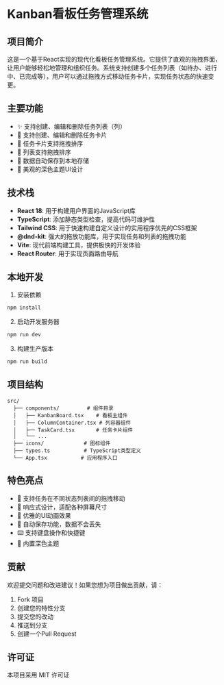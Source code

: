 
# Kanban看板任务管理系统

## 项目简介
这是一个基于React实现的现代化看板任务管理系统。它提供了直观的拖拽界面，让用户能够轻松地管理和组织任务。系统支持创建多个任务列表（如待办、进行中、已完成等），用户可以通过拖拽方式移动任务卡片，实现任务状态的快速变更。

## 主要功能
- ✨ 支持创建、编辑和删除任务列表（列）
- 📝 支持创建、编辑和删除任务卡片
- 🎯 任务卡片支持拖拽排序
- 🔄 列表支持拖拽排序
- 💾 数据自动保存到本地存储
- 🎨 美观的深色主题UI设计

## 技术栈
- **React 18**: 用于构建用户界面的JavaScript库
- **TypeScript**: 添加静态类型检查，提高代码可维护性
- **Tailwind CSS**: 用于快速构建自定义设计的实用程序优先的CSS框架
- **@dnd-kit**: 强大的拖放功能库，用于实现任务和列表的拖拽功能
- **Vite**: 现代前端构建工具，提供极快的开发体验
- **React Router**: 用于实现页面路由导航

## 本地开发

1. 安装依赖
```bash
npm install
```

2. 启动开发服务器
```bash
npm run dev
```

3. 构建生产版本
```bash
npm run build
```

## 项目结构
```plaintext
src/
  ├── components/         # 组件目录
  │   ├── KanbanBoard.tsx    # 看板主组件
  │   ├── ColumnContainer.tsx # 列容器组件
  │   ├── TaskCard.tsx       # 任务卡片组件
  │   └── ...
  ├── icons/             # 图标组件
  ├── types.ts           # TypeScript类型定义
  └── App.tsx           # 应用程序入口
```

## 特色亮点
- 🎯 支持任务在不同状态列表间的拖拽移动
- 📱 响应式设计，适配各种屏幕尺寸
- 🎨 优雅的UI动画效果
- 💾 自动保存功能，数据不会丢失
- ⌨️ 支持键盘操作和快捷键
- 🌙 内置深色主题

## 贡献
欢迎提交问题和改进建议！如果您想为项目做出贡献，请：
1. Fork 项目
2. 创建您的特性分支
3. 提交您的改动
4. 推送到分支
5. 创建一个Pull Request

## 许可证
本项目采用 MIT 许可证

        